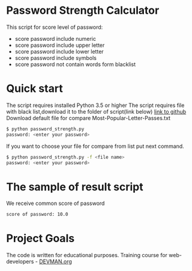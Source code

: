 # Password Strength Calculator

This script for score level of password:

 - score password include numeric
 - score password include upper letter
 - score password include lower letter
 - score password include symbols
 - score password not contain words form blacklist

# Quick start

The script requires installed Python 3.5 or higher
The script requires file with black list,download it to the folder of script(link below) 
[link to github](https://github.com/danielmiessler/SecLists/blob/master/Passwords)
Download default file for compare Most-Popular-Letter-Passes.txt
```bash
$ python password_strength.py
password: <enter your password>
```
If you want to choose your file for compare from list put next command.
```bash
$ python password_strength.py -f <file name>
password: <enter your password>
```
# The sample of result script
We receive common score of password

```bash
score of password: 10.0
```

# Project Goals

The code is written for educational purposes. Training course for web-developers - [DEVMAN.org](https://devman.org)
